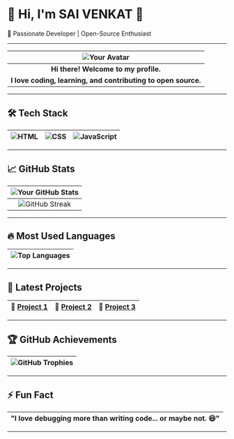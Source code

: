 # 🌟 Hi, I'm SAI VENKAT 🌟

🚀 Passionate Developer | Open-Source Enthusiast

---

|   ![Your Avatar](https://github.com/saivenkat444.png?s=100)   |
| :-----------------------------------------------------------: |
|             **Hi there! Welcome to my profile.**              |
| **I love coding, learning, and contributing to open source.** |

---

## 🛠 Tech Stack

| ![HTML](https://skillicons.dev/icons?i=html) | ![CSS](https://skillicons.dev/icons?i=css) | ![JavaScript](https://skillicons.dev/icons?i=javascript) |
| :------------------------------------------: | :----------------------------------------: | :------------------------------------------------------: |

---

## 📈 GitHub Stats

| ![Your GitHub Stats](https://github-readme-stats.vercel.app/api?username=saivenkat444&show_icons=true&theme=radical) |
| :------------------------------------------------------------------------------------------------------------------: |
|           ![GitHub Streak](https://github-readme-streak-stats.herokuapp.com/?user=saivenkat444&theme=dark)           |

---

## 🔥 Most Used Languages

| ![Top Languages](https://github-readme-stats.vercel.app/api/top-langs/?username=saivenkat444&layout=compact&theme=radical&langs_count=6) |
| :--------------------------------------------------------------------------------------------------------------------------------------: |

---

## 🚀 Latest Projects

| 🔹 [Project 1](https://github.com/saivenkat444/project1) | 🔹 [Project 2](https://github.com/saivenkat444/project2) | 🔹 [Project 3](https://github.com/saivenkat444/project3) |
| :------------------------------------------------------: | :------------------------------------------------------: | :------------------------------------------------------: |

---

## 🏆 GitHub Achievements

| ![GitHub Trophies](https://github-profile-trophy.vercel.app/?username=saivenkat444&theme=radical&no-bg=true&margin-w=4) |
| :---------------------------------------------------------------------------------------------------------------------: |

---

## ⚡ Fun Fact

| **"I love debugging more than writing code... or maybe not. 😆"** |
| :---------------------------------------------------------------: |

---

<!--
**saivenkat444/saivenkat444** is a ✨ _special_ ✨ repository because its `README.md` (this file) appears on your GitHub profile.

Here are some ideas to get you started:

- 🔭 I’m currently working on ...
- 🌱 I’m currently learning ...
- 👯 I’m looking to collaborate on ...
- 🤔 I’m looking for help with ...
- 💬 Ask me about ...
- 📫 How to reach me: ...
- 😄 Pronouns: ...
- ⚡ Fun fact: ...
-->
